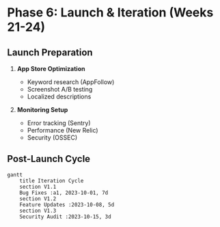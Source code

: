 # Phase 6: Launch & Iteration (Weeks 21-24)

## Launch Preparation
1. **App Store Optimization**
   - Keyword research (AppFollow)
   - Screenshot A/B testing
   - Localized descriptions

2. **Monitoring Setup**
   - Error tracking (Sentry)
   - Performance (New Relic)
   - Security (OSSEC)

## Post-Launch Cycle
```mermaid
gantt
    title Iteration Cycle
    section V1.1
    Bug Fixes :a1, 2023-10-01, 7d
    section V1.2
    Feature Updates :2023-10-08, 5d
    section V1.3
    Security Audit :2023-10-15, 3d
``` 